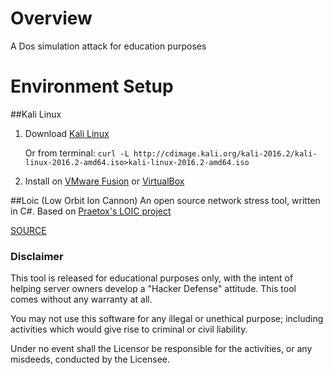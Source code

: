 # Overview
A Dos simulation attack for education purposes

# Environment Setup
##Kali Linux

1. Download [Kali Linux](https://www.kali.org/downloads/)

   Or from terminal: `curl -L http://cdimage.kali.org/kali-2016.2/kali-linux-2016.2-amd64.iso>kali-linux-2016.2-amd64.iso`
2. Install on [VMware Fusion](http://www.vmware.com/products/fusion/fusion-evaluation.html) or [VirtualBox](http://www.oracle.com/technetwork/server-storage/virtualbox/downloads/index.html)

##Loic (Low Orbit Ion Cannon) 
An open source network stress tool, written in C#. Based on [Praetox's LOIC project](https://sourceforge.net/projects/loic/)

[SOURCE](https://github.com/NewEraCracker/LOIC)

### Disclaimer
This tool is released for educational purposes only, with the intent of helping server owners develop a "Hacker Defense" attitude. This tool comes without any warranty at all.

You may not use this software for any illegal or unethical purpose; including activities which would give rise to criminal or civil liability.

Under no event shall the Licensor be responsible for the activities, or any misdeeds, conducted by the Licensee.
